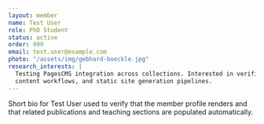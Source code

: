 ```yaml
---
layout: member
name: Test User
role: PhD Student
status: active
order: 999
email: test.user@example.com
photo: "/assets/img/gebhard-boeckle.jpg"
research_interests: |
  Testing PagesCMS integration across collections. Interested in verification,
  content workflows, and static site generation pipelines.
---
```

Short bio for Test User used to verify that the member profile renders and that
related publications and teaching sections are populated automatically.
